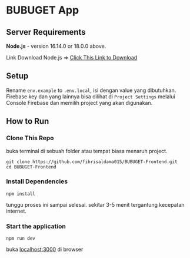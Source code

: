 # BUBUGET App 

## Server Requirements

<b>Node.js</b> - version 16.14.0 or 18.0.0 above.

Link Download Node.js => <a target="_blank" href="https://nodejs.org/en">Click This Link to Download</a>

## Setup

Rename `env.example` to `.env.local`, isi dengan value yang dibutuhkan. Firebase key dan yang lainnya bisa dilihat di `Project Settings` melalui Console Firebase dan memilih project yang akan digunakan.

## How to Run

### Clone This Repo

buka terminal di sebuah folder atau tempat biasa menaruh project.

```
git clone https://github.com/fihrisaldama015/BUBUGET-Frontend.git
cd BUBUGET-Frontend
```

### Install Dependencies

```
npm install
```
tunggu proses ini sampai selesai. sekitar 3-5 menit tergantung kecepatan internet.

### Start the application

```
npm run dev
```

buka <a target="_blank" href="http://localhost:3000">localhost:3000</a> di browser
